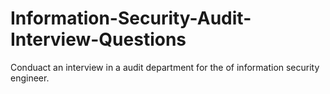 # Information-Security-Audit-Interview-Questions
Conduact an  interview in a audit department for the of information security engineer.
